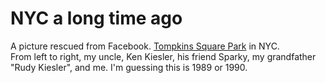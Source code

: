 # NYC a long time ago
A picture rescued from Facebook. <a href="https://en.wikipedia.org/wiki/Tompkins_Square_Park">Tompkins Square Park</a> in NYC.<br>From left to right, my uncle, Ken Kiesler, his friend Sparky, my grandfather "Rudy Kiesler", and me. I'm guessing this is 1989 or 1990.

